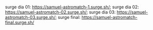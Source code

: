 surge dia 01: https://samuel-astromatch-1.surge.sh/;
surge dia 02: https://samuel-astromatch-02.surge.sh/;
surge dia 03: https://samuel-astromatch-03.surge.sh/;
surge final: https://samuel-astromatch-final.surge.sh/